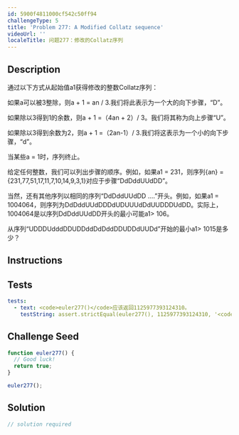 ```yaml
---
id: 5900f4811000cf542c50ff94
challengeType: 5
title: 'Problem 277: A Modified Collatz sequence'
videoUrl: ''
localeTitle: 问题277：修改的Collat​​z序列
---
```


## Description
<section id="description">通过以下方式从起始值a1获得修改的整数Collat​​z序列： <p>如果a可以被3整除，则a + 1 = an / 3.我们将此表示为一个大的向下步骤，“D”。 </p><p>如果除以3得到1的余数，则a + 1 =（4an + 2）/ 3。我们将其称为向上步骤“U”。 </p><p>如果除以3得到余数为2，则a + 1 =（2an-1）/ 3.我们将这表示为一个小的向下步骤，“d”。 </p><p>当某些a = 1时，序列终止。 </p><p>给定任何整数，我们可以列出步骤的顺序。例如，如果a1 = 231，则序列{an} = {231,77,51,17,11,7,10,14,9,3,1}对应于步骤“DdDddUUdDD”。 </p><p>当然，还有其他序列以相同的序列“DdDddUUdDD ....”开头。例如，如果a1 = 1004064，则序列为DdDddUUdDDDdUDUUUdDdUUDDDUdDD。实际上，1004064是以序列DdDddUUdDD开头的最小可能a1&gt; 106。 </p><p>从序列“UDDDUdddDDUDDddDdDddDDUDDdUUDd”开始的最小a1&gt; 1015是多少？ </p></section>

## Instructions
<section id="instructions">
</section>

## Tests
<section id='tests'>

```yml
tests:
  - text: <code>euler277()</code>应该返回1125977393124310。
    testString: assert.strictEqual(euler277(), 1125977393124310, '<code>euler277()</code> should return 1125977393124310.');

```

</section>

## Challenge Seed
<section id='challengeSeed'>

<div id='js-seed'>

```js
function euler277() {
  // Good luck!
  return true;
}

euler277();

```

</div>



</section>

## Solution
<section id='solution'>

```js
// solution required
```
</section>
